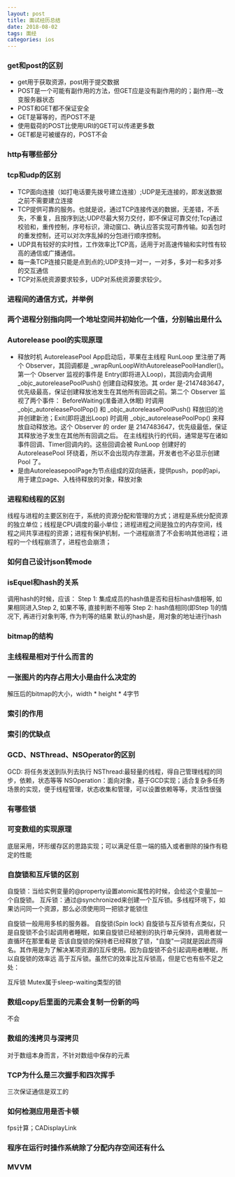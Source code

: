 ```yaml
---
layout: post
title: 面试经历总结
date: 2018-08-02
tags: 面经
categories: ios
---
```


### get和post的区别
- get用于获取资源，post用于提交数据
- POST是一个可能有副作用的方法，但GET应是没有副作用的的；副作用--改变服务器状态
- POST和GET都不保证安全
- GET是幂等的，而POST不是
- 使用载荷的POST比使用URI的GET可以传递更多数
- GET都是可被缓存的，POST不会
### http有哪些部分
### tcp和udp的区别
- TCP面向连接（如打电话要先拨号建立连接）;UDP是无连接的，即发送数据之前不需要建立连接
- TCP提供可靠的服务。也就是说，通过TCP连接传送的数据，无差错，不丢失，不重复，且按序到达;UDP尽最大努力交付，即不保证可靠交付;Tcp通过校验和，重传控制，序号标识，滑动窗口、确认应答实现可靠传输。如丢包时的重发控制，还可以对次序乱掉的分包进行顺序控制。
- UDP具有较好的实时性，工作效率比TCP高，适用于对高速传输和实时性有较高的通信或广播通信。
- 每一条TCP连接只能是点到点的;UDP支持一对一，一对多，多对一和多对多的交互通信
- TCP对系统资源要求较多，UDP对系统资源要求较少。
### 进程间的通信方式，并举例
### 两个进程分别指向同一个地址空间并初始化一个值，分别输出是什么
### Autorelease pool的实现原理
- 释放时机
AutoreleasePool App启动后，苹果在主线程 RunLoop 里注册了两个 Observer，其回调都是 _wrapRunLoopWithAutoreleasePoolHandler()。第一个 Observer 监视的事件是 Entry(即将进入Loop)，其回调内会调用 _objc_autoreleasePoolPush() 创建自动释放池。其 order 是-2147483647，优先级最高，保证创建释放池发生在其他所有回调之前。第二个 Observer 监视了两个事件： BeforeWaiting(准备进入休眠) 时调用_objc_autoreleasePoolPop() 和 _objc_autoreleasePoolPush() 释放旧的池并创建新池；Exit(即将退出Loop) 时调用 _objc_autoreleasePoolPop() 来释放自动释放池。这个 Observer 的 order 是 2147483647，优先级最低，保证其释放池子发生在其他所有回调之后。 在主线程执行的代码，通常是写在诸如事件回调、Timer回调内的。这些回调会被 RunLoop 创建好的 AutoreleasePool 环绕着，所以不会出现内存泄漏，开发者也不必显示创建 Pool 了。
- 是由AutoreleasepoolPage为节点组成的双向链表，提供push，pop的api，用于建立page、入栈待释放的对象，释放对象
### 进程和线程的区别
线程与进程的主要区别在于，系统的资源分配和管理的方式；进程是系统分配资源的独立单位；线程是CPU调度的最小单位；进程进程之间是独立的内存空间，线程之间共享进程的资源；进程有保护机制，一个进程崩溃了不会影响其他进程；进程的一个线程崩溃了，进程也会崩溃；
### 如何自己设计json转mode
### isEquel和hash的关系
调用hash的时候，应该：
Step 1: 集成成员的hash值是否和目标hash值相等, 如果相同进入Step 2, 如果不等, 直接判断不相等
Step 2: hash值相同(即Step 1)的情况下, 再进行对象判等, 作为判等的结果
默认的hash是，用对象的地址进行hash
### bitmap的结构
### 主线程是相对于什么而言的
### 一张图片的内存占用大小是由什么决定的
解压后的bitmap的大小，width * height * 4字节
### 索引的作用
### 索引的优缺点
### GCD、NSThread、NSOperator的区别
GCD: 将任务发送到队列去执行
NSThread:最轻量的线程，得自己管理线程的同步，依赖，状态等等
NSOperation：面向对象，基于GCD实现；适合复杂多任务场景的实现，便于线程管理，状态收集和管理，可以设置依赖等等，灵活性很强
### 有哪些锁
### 可变数组的实现原理
底层采用，环形缓存区的思路实现；可以满足任意一端的插入或者删除的操作有稳定的性能
### 自旋锁和互斥锁的区别
自旋锁：当给实例变量的@property设置atomic属性的时候，会给这个变量加一个自旋锁。
互斥锁：通过@synchronized来创建一个互斥锁。多线程环境下，如果访问同一个资源，那么必须使用同一把锁才能锁住

自旋锁一般用用多核的服务器。
自旋锁(Spin lock)
自旋锁与互斥锁有点类似，只是自旋锁不会引起调用者睡眠，如果自旋锁已经被别的执行单元保持，调用者就一直循环在那里看是 否该自旋锁的保持者已经释放了锁，"自旋"一词就是因此而得名。其作用是为了解决某项资源的互斥使用。因为自旋锁不会引起调用者睡眠，所以自旋锁的效率远 高于互斥锁。虽然它的效率比互斥锁高，但是它也有些不足之处：

互斥锁
Mutex属于sleep-waiting类型的锁
### 数组copy后里面的元素会复制一份新的吗
不会
### 数组的浅拷贝与深拷贝
对于数组本身而言，不针对数组中保存的元素
### TCP为什么是三次握手和四次挥手
三次保证通信是双工的
### 如何检测应用是否卡顿
fps计算；CADisplayLink
### 程序在运行时操作系统除了分配内存空间还有什么
### MVVM